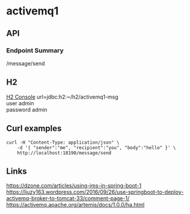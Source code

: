 # activemq1

## API

### Endpoint Summary
/message/send

## H2
[H2 Console](http://localhost:18190/develop/h2_console/)
url=jdbc:h2:~/h2/activemq1-msg  
user admin  
password admin  

## Curl examples
```
curl -H "Content-Type: application/json" \
    -d '{ "sender":"me", "recipient":"you", "body":"hello" }' \
    http://localhost:18190/message/send
```

## Links
https://dzone.com/articles/using-jms-in-spring-boot-1
https://liuzy163.wordpress.com/2016/09/26/use-springboot-to-deploy-activemq-broker-to-tomcat-33/comment-page-1/
https://activemq.apache.org/artemis/docs/1.0.0/ha.html